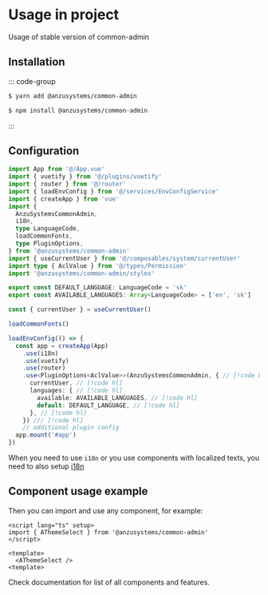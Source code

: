 # Usage in project

Usage of stable version of common-admin

## Installation

::: code-group

```sh [yarn]
$ yarn add @anzusystems/common-admin
```

```sh [npm]
$ npm install @anzusystems/common-admin
```

:::

## Configuration

```ts
import App from '@/App.vue'
import { vuetify } from '@/plugins/vuetify'
import { router } from '@/router'
import { loadEnvConfig } from '@/services/EnvConfigService'
import { createApp } from 'vue'
import {
  AnzuSystemsCommonAdmin,
  i18n,
  type LanguageCode,
  loadCommonFonts,
  type PluginOptions,
} from '@anzusystems/common-admin'
import { useCurrentUser } from '@/composables/system/currentUser'
import type { AclValue } from '@/types/Permission'
import '@anzusystems/common-admin/styles' 

export const DEFAULT_LANGUAGE: LanguageCode = 'sk'
export const AVAILABLE_LANGUAGES: Array<LanguageCode> = ['en', 'sk']

const { currentUser } = useCurrentUser()

loadCommonFonts()

loadEnvConfig(() => {
  const app = createApp(App)
    .use(i18n)
    .use(vuetify)
    .use(router)
    .use<PluginOptions<AclValue>>(AnzuSystemsCommonAdmin, { // [!code hl]
      currentUser, // [!code hl]
      languages: { // [!code hl]
        available: AVAILABLE_LANGUAGES, // [!code hl]
        default: DEFAULT_LANGUAGE, // [!code hl]
      }, // [!code hl]
    }) /// [!code hl]
    // additional plugin config
  app.mount('#app')
})
```

When you need to use `i18n` or you use components with localized texts, you need to also setup [i18n](./i18n#for-developer)

## Component usage example

Then you can import and use any component, for example:
```vue
<script lang="ts" setup>
import { AThemeSelect } from '@anzusystems/common-admin'
</script>

<template>
  <AThemeSelect />
<template>
```

Check documentation for list of all components and features.
